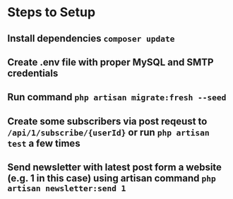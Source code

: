# Steps to Setup
## Install dependencies `composer update`
## Create .env file with proper MySQL and SMTP credentials
## Run command `php artisan migrate:fresh --seed`
## Create some subscribers via post reqeust to `/api/1/subscribe/{userId}` or run `php artisan test` a few times
## Send newsletter with latest post form a website (e.g. 1 in this case) using artisan command `php artisan newsletter:send 1`